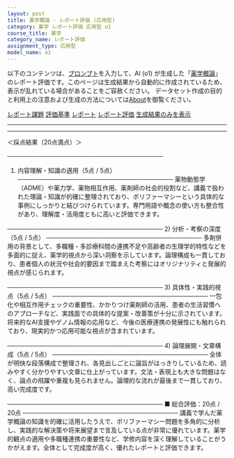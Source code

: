 ```yaml
---
layout: post
title: 薬学概論 - レポート評価 (応用型)
category: 薬学 レポート評価 応用型 o1
course_title: 薬学
category_name: レポート評価
assignment_type: 応用型
model_name: o1
---
```


以下のコンテンツは、[プロンプト](https://github.com/takedatoshiyuki/synthetic_assignments/tree/main/generated/薬学/o1/prompt_レポート評価-応用型.md)を入力して、AI (o1) が生成した「[薬学概論](/contents/薬学/)」のレポート評価です。このページは生成結果から自動的に作成されているため、表示が乱れている場合があることをご容赦ください。
データセット作成の目的と利用上の注意および生成の方法については[About](/About)を御覧ください。

[レポート課題](../レポート課題-応用型)
[評価基準](../評価基準-応用型)
[レポート](../レポート-応用型)
[レポート評価](../レポート評価-応用型)
[生成結果のみを表示](https://github.com/takedatoshiyuki/synthetic_assignments/tree/main/generated/薬学/o1/レポート評価-応用型.md)
  

***
***
  
＜採点結果（20点満点）＞

────────────────────────────────────
1) 内容理解・知識の適用（5点 / 5点）
────────────────────────────────────
薬物動態学（ADME）や薬力学、薬物相互作用、薬剤師の社会的役割など、講義で扱われた理論・知識が的確に整理されており、ポリファーマシーという具体的な事例にしっかりと結びつけられています。専門用語や概念の使い方も整合性があり、理解度・活用度ともに高いと評価できます。

────────────────────────────────────
2) 分析・考察の深度（5点 / 5点）
────────────────────────────────────
多剤併用の背景として、多職種・多診療科間の連携不足や高齢者の生理学的特性などを多面的に捉え、薬学的視点から深い洞察を示しています。論理構成も一貫しており、患者個人の状況や社会的要因まで踏まえた考察にはオリジナリティと発展的視点が感じられます。

────────────────────────────────────
3) 具体性・実践的視点（5点 / 5点）
────────────────────────────────────
一包化や相互作用チェックの重要性、かかりつけ薬剤師の活用、患者の生活習慣へのアプローチなど、実践面での具体的な提案・改善策が十分に示されています。将来的なAI支援やゲノム情報の応用など、今後の医療連携の発展性にも触れられており、現実的かつ応用可能な視点が含まれています。

────────────────────────────────────
4) 論理展開・文章構成（5点 / 5点）
────────────────────────────────────
全体が明快な段落構成で整理され、各見出しごとに論旨がはっきりしているため、読みやすく分かりやすい文章に仕上がっています。文法・表現上も大きな問題はなく、論点の飛躍や重複も見られません。論理的な流れが最後まで一貫しており、高い完成度です。

────────────────────────────────────
■ 総合評価：20点 / 20点
────────────────────────────────────
講義で学んだ薬学概論の知識を的確に活用したうえで、ポリファーマシー問題を多角的に分析し、実践的な解決策や将来展望まで言及している点が非常に優れています。薬学的観点の適用や多職種連携の重要性など、学修内容を深く理解していることがうかがえます。全体として完成度が高く、優れたレポートと評価できます。
